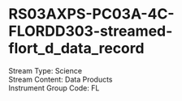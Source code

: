# RS03AXPS-PC03A-4C-FLORDD303-streamed-flort_d_data_record

Stream Type: Science<br>
Stream Content: Data Products<br>
Instrument Group Code: FL<br>
